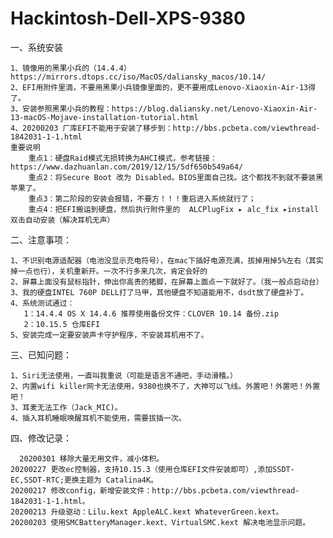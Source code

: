 # Hackintosh-Dell-XPS-9380
一、系统安装

	1、镜像用的黑果小兵的（14.4.4）https://mirrors.dtops.cc/iso/MacOS/daliansky_macos/10.14/
	2、EFI用附件里滴，不要用黑果小兵镜像里面的，更不要用成Lenovo-Xiaoxin-Air-13得了。
	3、安装参照黑果小兵的教程：https://blog.daliansky.net/Lenovo-Xiaoxin-Air-13-macOS-Mojave-installation-tutorial.html
	4、20200203 厂库EFI不能用于安装了移步到：http://bbs.pcbeta.com/viewthread-1842031-1-1.html
	重要说明
		重点1：硬盘Raid模式无损转换为AHCI模式，参考链接：https://www.dazhuanlan.com/2019/12/15/5df650b549a64/
		重点2：将Secure Boot 改为 Disabled。BIOS里面自己找。这个都找不到就不要装黑苹果了。
		重点3：第二阶段的安装会报错，不要方！！！重启进入系统就行了；
		重点4：把EFI搬运到硬盘，然后执行附件里的  ALCPlugFix⁩ ▸ ⁨alc_fix⁩ ▸install双击自动安装（解决耳机无声）

二、注意事项：

	1、不识别电源适配器（电池没显示充电符号），在mac下插好电源充满，拔掉用掉5%左右（其实掉一点也行），关机重新开。一次不行多来几次，肯定会好的
	2、屏幕上面没有鼠标指针，伸出你高贵的猪脚，在屏幕上面点一下就好了。（我一般点启动台）
	3、我的硬盘INTEL 760P DELL打了马甲，其他硬盘不知道能用不，dsdt放了硬盘补丁。
	4、系统测试通过：
	   1：14.4.4 OS X 14.4.6 推荐使用备份文件：CLOVER 10.14 备份.zip
	   2：10.15.5 仓库EFI
	5、安装完成一定要安装声卡守护程序，不安装耳机用不了。

三、已知问题：

	1、Siri无法使用，一直叫我重说（可能是语言不通吧，手动滑稽。）
	2、内置wifi killer网卡无法使用，9380也换不了，大神可以飞线。外置吧！外置吧！外置吧！
	3、耳麦无法工作（Jack_MIC)。
	4、插入耳机睡眠唤醒耳机不能使用，需要拔插一次。
四、修改记录：


      20200301 移除大量无用文件，减小体积。
	20200227 更改ec控制器，支持10.15.3（使用仓库EFI文件安装即可）,添加SSDT-EC,SSDT-RTC;更换主题为 Catalina4K。
	20200217 修改config，新增安装文件：http://bbs.pcbeta.com/viewthread-1842031-1-1.html。
	20200213 升级驱动：Lilu.kext AppleALC.kext WhateverGreen.kext。
	20200203 使用SMCBatteryManager.kext、VirtualSMC.kext 解决电池显示问题。
